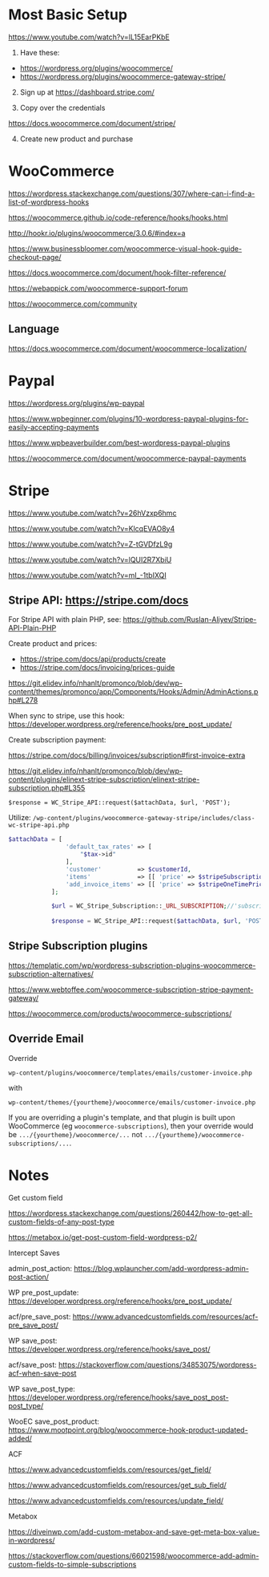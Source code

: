 # Most Basic Setup

https://www.youtube.com/watch?v=lL15EarPKbE

1. Have these: 
- https://wordpress.org/plugins/woocommerce/
- https://wordpress.org/plugins/woocommerce-gateway-stripe/

2. Sign up at https://dashboard.stripe.com/

3. Copy over the credentials

https://docs.woocommerce.com/document/stripe/

4. Create new product and purchase

# WooCommerce

https://wordpress.stackexchange.com/questions/307/where-can-i-find-a-list-of-wordpress-hooks

https://woocommerce.github.io/code-reference/hooks/hooks.html

http://hookr.io/plugins/woocommerce/3.0.6/#index=a

https://www.businessbloomer.com/woocommerce-visual-hook-guide-checkout-page/

https://docs.woocommerce.com/document/hook-filter-reference/

https://webappick.com/woocommerce-support-forum

https://woocommerce.com/community

## Language

https://docs.woocommerce.com/document/woocommerce-localization/

# Paypal

https://wordpress.org/plugins/wp-paypal

https://www.wpbeginner.com/plugins/10-wordpress-paypal-plugins-for-easily-accepting-payments

https://www.wpbeaverbuilder.com/best-wordpress-paypal-plugins

https://woocommerce.com/document/woocommerce-paypal-payments

# Stripe

https://www.youtube.com/watch?v=26hVzxp6hmc

https://www.youtube.com/watch?v=KlcqEVAO8y4

https://www.youtube.com/watch?v=Z-tGVDfzL9g

https://www.youtube.com/watch?v=lQUI2R7XbiU

https://www.youtube.com/watch?v=mI_-1tbIXQI

## Stripe API: https://stripe.com/docs

For Stripe API with plain PHP, see: https://github.com/Ruslan-Aliyev/Stripe-API-Plain-PHP

Create product and prices: 

- https://stripe.com/docs/api/products/create
- https://stripe.com/docs/invoicing/prices-guide

https://git.elidev.info/nhanlt/promonco/blob/dev/wp-content/themes/promonco/app/Components/Hooks/Admin/AdminActions.php#L278

When sync to stripe, use this hook: https://developer.wordpress.org/reference/hooks/pre_post_update/

Create subscription payment:

https://stripe.com/docs/billing/invoices/subscription#first-invoice-extra
    
https://git.elidev.info/nhanlt/promonco/blob/dev/wp-content/plugins/elinext-stripe-subscription/elinext-stripe-subscription.php#L355

`$response = WC_Stripe_API::request($attachData, $url, 'POST');`

Utilize: `/wp-content/plugins/woocommerce-gateway-stripe/includes/class-wc-stripe-api.php`

```php
$attachData = [
                'default_tax_rates' => [
                    "$tax->id" 
                ],
                'customer'          => $customerId,
                'items'             => [[ 'price' => $stripeSubscriptionPriceId ]], // For subscription
                'add_invoice_items' => [[ 'price' => $stripeOneTimePriceId ]] // For one-time payment
            ];

            $url = WC_Stripe_Subscription::_URL_SUBSCRIPTION;//'subscriptions'
            
            $response = WC_Stripe_API::request($attachData, $url, 'POST');
```

## Stripe Subscription plugins

https://templatic.com/wp/wordpress-subscription-plugins-woocommerce-subscription-alternatives/

https://www.webtoffee.com/woocommerce-subscription-stripe-payment-gateway/

https://woocommerce.com/products/woocommerce-subscriptions/

## Override Email

Override

`wp-content/plugins/woocommerce/templates/emails/customer-invoice.php`

with 

`wp-content/themes/{yourtheme}/woocommerce/emails/customer-invoice.php`

If you are overriding a plugin's template, and that plugin is built upon WooCommerce (eg `woocommerce-subscriptions`), then your override would be `.../{yourtheme}/woocommerce/...` not `.../{yourtheme}/woocommerce-subscriptions/...`.

# Notes

Get custom field

https://wordpress.stackexchange.com/questions/260442/how-to-get-all-custom-fields-of-any-post-type

https://metabox.io/get-post-custom-field-wordpress-p2/

Intercept Saves

admin_post_action: https://blog.wplauncher.com/add-wordpress-admin-post-action/

WP pre_post_update: https://developer.wordpress.org/reference/hooks/pre_post_update/

acf/pre_save_post: https://www.advancedcustomfields.com/resources/acf-pre_save_post/

WP save_post: https://developer.wordpress.org/reference/hooks/save_post/

acf/save_post: https://stackoverflow.com/questions/34853075/wordpress-acf-when-save-post

WP save_post_type: https://developer.wordpress.org/reference/hooks/save_post_post-post_type/

WooEC save_post_product: https://www.mootpoint.org/blog/woocommerce-hook-product-updated-added/

ACF

https://www.advancedcustomfields.com/resources/get_field/

https://www.advancedcustomfields.com/resources/get_sub_field/

https://www.advancedcustomfields.com/resources/update_field/

Metabox

https://diveinwp.com/add-custom-metabox-and-save-get-meta-box-value-in-wordpress/

https://stackoverflow.com/questions/66021598/woocommerce-add-admin-custom-fields-to-simple-subscriptions
